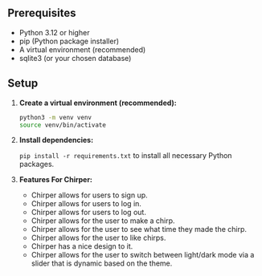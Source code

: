 
## Prerequisites

* Python 3.12 or higher
* pip (Python package installer)
* A virtual environment (recommended)
* sqlite3 (or your chosen database)

## Setup

1.  **Create a virtual environment (recommended):**

    ```bash
    python3 -m venv venv
    source venv/bin/activate
    ```

2.  **Install dependencies:**

    `pip install -r requirements.txt` to install all necessary Python packages.

3. **Features For Chirper:**

    * Chirper allows for users to sign up.
    * Chirper allows for users to log in.
    * Chirper allows for users to log out.
    * Chirper allows for the user to make a chirp.
    * Chirper allows for the user to see what time they made the chirp.
    * Chirper allows for the user to like chirps.
    * Chirper has a nice design to it.
    * Chirper allows for the user to switch between light/dark mode via a slider that is dynamic based on the theme. 